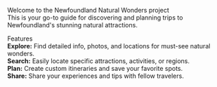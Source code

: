Welcome to the Newfoundland Natural Wonders project
<br>
This is your go-to guide for discovering and planning trips to Newfoundland's stunning natural attractions.

Features
<br>
**Explore:** Find detailed info, photos, and locations for must-see natural wonders.
<br>
**Search:** Easily locate specific attractions, activities, or regions.
<br>
**Plan:** Create custom itineraries and save your favorite spots.
<br>
**Share:** Share your experiences and tips with fellow travelers.
